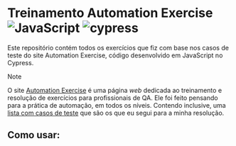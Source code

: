 # Treinamento Automation Exercise ![JavaScript](https://img.shields.io/badge/javascript-%23323330.svg?style=for-the-badge&logo=javascript&logoColor=%23F7DF1E) ![cypress](https://img.shields.io/badge/-cypress-%23E5E5E5?style=for-the-badge&logo=cypress&logoColor=058a5e)

Este repositório contém todos os exercícios que fiz com base nos casos de teste do site Automation Exercise, código desenvolvido em JavaScript no Cypress.
> [!NOTE]
> O site [Automation Exercise](https://automationexercise.com/) é uma página _web_ dedicada ao treinamento e resolução de exercícios para profissionais de QA. Ele foi feito pensando para a prática de automação, em todos os níveis. Contendo inclusive, uma [lista com casos de teste](https://automationexercise.com/test_cases) que são os que eu segui para a minha resolução.

## Como usar:

